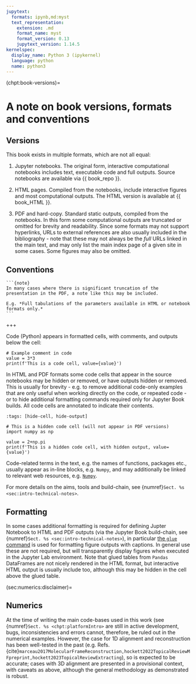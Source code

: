 ```yaml
---
jupytext:
  formats: ipynb,md:myst
  text_representation:
    extension: .md
    format_name: myst
    format_version: 0.13
    jupytext_version: 1.14.5
kernelspec:
  display_name: Python 3 (ipykernel)
  language: python
  name: python3
---
```


(chpt:book-versions)=
# A note on book versions, formats and conventions

<!-- Manually inject MathJax to ensure side-bar formatting OK. Code copied from working pages (which include maths) -->
<script>window.MathJax = {"tex": {"macros": {"bm": ["\\boldsymbol{#1}", 1]}}, "options": {"processHtmlClass": "tex2jax_process|mathjax_process|math|output_area"}}</script>
<script defer="defer" src="https://cdn.jsdelivr.net/npm/mathjax@3/es5/tex-mml-chtml.js"></script>

## Versions

This book exists in multiple formats, which are not all equal:

1. Jupyter notebooks. The original form, interactive computational notebooks includes text, executable code and full outputs. Source notebooks are available via {{ book_repo }}.

2. HTML pages. Compiled from the notebooks, include interactive figures and most computational outputs. The HTML version is available at {{ book_HTML }}.

3. PDF and hard-copy. Standard static outputs, compiled from the notebooks. In this form some computational outputs are truncated or omitted for brevity and readability. Since some formats may not support hyperlinks, URLs to external references are also usually included in the bibliography - note that these may not always be the *full* URLs linked in the main text, and may only list the main index page of a given site in some cases. Some figures may also be omitted.

## Conventions

````{margin}
```{note}
In many cases where there is significant truncation of the presentation in the PDF, a note like this may be included.

E.g. *Full tabulations of the parameters available in HTML or notebook formats only.*
```
````

+++

Code (Python) appears in formatted cells, with comments, and outputs below the cell:

```{code-cell} ipython3
# Example comment in code
value = 3*3
print(f'This is a code cell, value={value}')
```

In HTML and PDF formats some code cells that appear in the source notebooks may be hidden or removed, or have outputs hidden or removed. This is usually for brevity - e.g. to remove additional code-only examples that are only useful when working directly on the code, or repeated code - or to hide additional formatting commands required only for Jupyter Book builds. All code cells are annotated to indicate their contents.

```{code-cell} ipython3
:tags: [hide-cell, hide-output]

# This is a hidden code cell (will not appear in PDF versions)
import numpy as np

value = 2+np.pi
print(f'This is a hidden code cell, with hidden output, value={value}')
```

Code-related terms in the text, e.g. the names of functions, packages etc., usually appear as in-line blocks, e.g. `Numpy`, and may additionally be linked to relevant web resources, e.g. [`Numpy`](https://numpy.org/).

For more details on the aims, tools and build-chain, see {numref}`Sect. %s <sec:intro-technical-notes>`.

## Formatting

In some cases additional formatting is required for defining Jupter Notebook to HTML and PDF outputs (via the Jupyter Book build-chain, see {numref}`Sect. %s <sec:intro-technical-notes>`), in particular [the `glue` command](https://jupyterbook.org/en/stable/content/executable/output-insert.html) is used for formatting figure outputs with captions. In general use these are not required, but will transparently display figures when executed in the Jupyter Lab environment. Note that glued tables from `Pandas` DataFrames are not nicely rendered in the HTML format, but interactive HTML output is usually include too, although this may be hidden in the cell above the glued table.

(sec:numerics:disclaimer)=
## Numerics

At the time of writing the main code-bases used in this work (see {numref}`Sect. %s <chpt:platformIntro>` are still in active development, bugs, inconsistencies and errors cannot, therefore, be ruled out in the numerical examples. However, the case for 1D alignment and reconstruction has been well-tested in the past (e.g. Refs. {cite}`marceau2017MolecularFrameReconstruction,hockett2022TopicalReviewMFpreprint,hockett2023TopicalReviewExtracting`), so is expected to be accurate; cases with 3D alignment are presented in a provisional context, with caveats as above, although the general methodology as demonstrated is robust.

```{code-cell} ipython3

```
